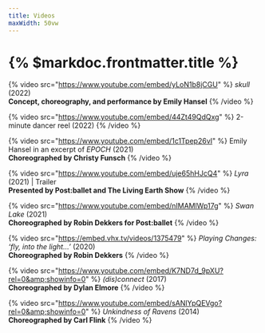 ```yaml
---
title: Videos
maxWidth: 50vw
---
```


# {% $markdoc.frontmatter.title %}

{% video src="https://www.youtube.com/embed/yLoN1b8jCGU" %}
_skull_ (2022)\
**Concept, choreography, and performance by Emily Hansel**
{% /video %}

{% video src="https://www.youtube.com/embed/44Zt49QdQxg" %}
2-minute dancer reel (2022)
{% /video %}

{% video src="https://www.youtube.com/embed/1c1Tpep26vI" %}
Emily Hansel in an excerpt of _EPOCH_ (2021)\
**Choreographed by Christy Funsch**
{% /video %}

{% video src="https://www.youtube.com/embed/uje65hHJcQ4" %}
_Lyra_ (2021) | Trailer\
**Presented by Post:ballet and The Living Earth Show**
{% /video %}

{% video src="https://www.youtube.com/embed/nIMAMlWp17g" %}
_Swan Lake_ (2021)\
**Choreographed by Robin Dekkers for Post:ballet**
{% /video %}

{% video src="https://embed.vhx.tv/videos/1375479" %}
_Playing Changes: ‘fly, into the light…’_ (2020)\
**Choreographed by Robin Dekkers**
{% /video %}

{% video
   src="https://www.youtube.com/embed/K7ND7d_9pXU?rel=0&amp;showinfo=0" %}
_(dis)connect_ (2017)\
**Choreographed by Dylan Elmore**
{% /video %}

{% video
   src="https://www.youtube.com/embed/sANlYpQEVgo?rel=0&amp;showinfo=0" %}
_Unkindness of Ravens_ (2014)\
**Choreographed by Carl Flink**
{% /video %}
